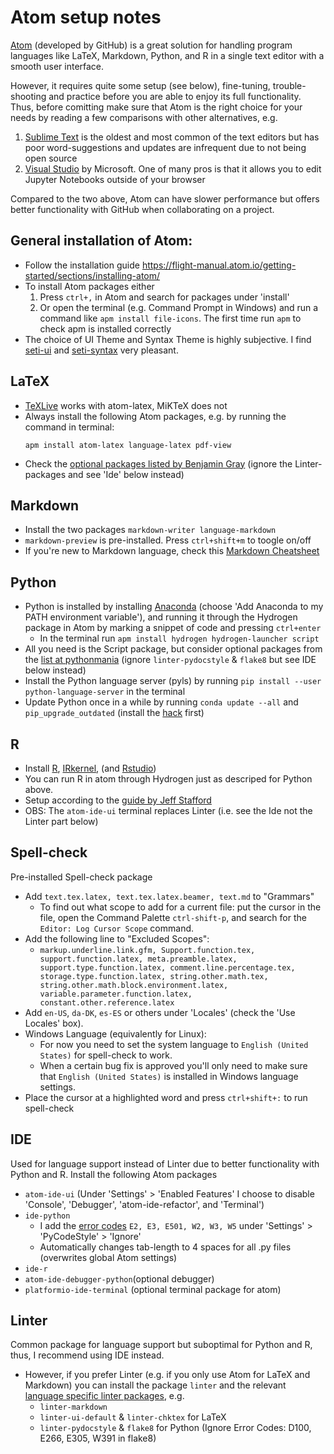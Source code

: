 # Atom setup notes
[Atom](https://atom.io/) (developed by GitHub) is a great solution for handling program languages like LaTeX, Markdown, Python, and R in a single text editor with a smooth user interface.

However, it requires quite some setup (see below), fine-tuning, trouble-shooting and practice before you are able to enjoy its full functionality. Thus, before comitting make sure that Atom is the right choice for your needs by reading a few comparisons with other alternatives, e.g.
1.   [Sublime Text](https://www.sublimetext.com/) is the oldest and most common of the text editors but has poor word-suggestions and updates are infrequent due to not being open source
2.   [Visual Studio](https://visualstudio.microsoft.com/) by Microsoft. One of many pros is that it allows you to edit Jupyter Notebooks outside of your browser

Compared to the two above, Atom can have slower performance but offers better functionality with GitHub when collaborating on a project.

## General installation of Atom:
-   Follow the installation guide <https://flight-manual.atom.io/getting-started/sections/installing-atom/>
-   To install Atom packages either
    1. Press `ctrl+,` in Atom and search for packages under 'install'
    2. Or open the terminal (e.g. Command Prompt in Windows) and run a command like `apm install file-icons`. The first time run `apm` to check apm is installed correctly
-   The choice of UI Theme and Syntax Theme is highly subjective. I find [seti-ui](https://atom.io/themes/seti-ui) and [seti-syntax](https://atom.io/themes/seti-syntax) very pleasant.

## LaTeX
-   [TeXLive](https://www.tug.org/texlive/acquire-netinstall.html) works with atom-latex, MiKTeX does not
-   Always install the following Atom packages, e.g. by running the command in terminal:
    ```
    apm install atom-latex language-latex pdf-view
    ```
-   Check the [optional packages listed by Benjamin Gray](https://gist.github.com/Aerijo/5b9522530715e5be6e89fc012e9a72a8) (ignore the Linter-packages and see 'Ide' below instead)

## Markdown
-   Install the two packages `markdown-writer language-markdown`
-   `markdown-preview` is pre-installed. Press `ctrl+shift+m` to toogle on/off
-   If you're new to Markdown language, check this [Markdown Cheatsheet](https://github.com/adam-p/markdown-here/wiki/Markdown-Cheatsheet)

## Python
-   Python is installed by installing [Anaconda](https://www.anaconda.com/distribution/#download-section) (choose 'Add Anaconda to my PATH environment variable'), and running it through the Hydrogen package in Atom by marking a snippet of code and pressing `ctrl+enter`
    -   In the terminal run `apm install hydrogen hydrogen-launcher script`
-   All you need is the Script package, but consider optional packages from the [list at pythonmania](https://www.pythonmania.net/en/2017/02/27/recommended-atom-packages) (ignore `linter-pydocstyle` & `flake8` but see IDE below instead)
-   Install the Python language server (pyls) by running `pip
install --user python-language-server` in the terminal
-   Update Python once in a while by running `conda update --all` and `pip_upgrade_outdated` (install the [hack](https://pypi.org/project/pip-upgrade-outdated/) first)

## R
-   Install [R](https://cran.r-project.org/), [IRkernel](https://irkernel.github.io/installation/#binary-panel), (and [Rstudio](https://www.rstudio.com/products/rstudio/download/))
-   You can run R in atom through Hydrogen just as descriped for Python above.
-   Setup according to the [guide by Jeff Stafford](https://jstaf.github.io/2018/03/25/atom-ide.html)
-   OBS: The `atom-ide-ui` terminal replaces Linter (i.e. see the Ide not the Linter part below)

## Spell-check
Pre-installed Spell-check package
-   Add `text.tex.latex, text.tex.latex.beamer, text.md` to "Grammars"
    - To find out what scope to add for a current file: put the cursor in the file, open the Command Palette `ctrl-shift-p`, and search for the `Editor: Log Cursor Scope` command.
-   Add the following line to "Excluded Scopes":
    - `markup.underline.link.gfm, Support.function.tex, support.function.latex, meta.preamble.latex, support.type.function.latex, comment.line.percentage.tex, storage.type.function.latex, string.other.math.tex, string.other.math.block.environment.latex, variable.parameter.function.latex, constant.other.reference.latex`
-   Add `en-US`, `da-DK`, `es-ES` or others under 'Locales' (check the 'Use Locales' box).
-   Windows Language (equivalently for Linux):
    - For now you need to set the system language to `English (United States)` for spell-check to work.
    - When a certain bug fix is approved you'll only need to make sure that `English (United States)` is installed in Windows language settings.
-   Place the cursor at a highlighted word and press `ctrl+shift+:` to run spell-check

## IDE
Used for language support instead of Linter due to better functionality with Python and R. Install the following Atom packages
-   `atom-ide-ui` (Under 'Settings' > 'Enabled Features' I choose to disable 'Console', 'Debugger', 'atom-ide-refactor', and 'Terminal')
-   `ide-python`
    - I add the [error codes](http://pycodestyle.pycqa.org/en/latest/intro.html#error-codes) `E2, E3, E501, W2, W3, W5` under 'Settings' > 'PyCodeStyle' > 'Ignore'
    - Automatically changes tab-length to 4 spaces for all .py files (overwrites global Atom settings)
-   `ide-r`
-   `atom-ide-debugger-python`(optional debugger)
-   `platformio-ide-terminal` (optional terminal package for atom)

## Linter
Common package for language support but suboptimal for Python and R, thus, I recommend using IDE instead.
-   However, if you prefer Linter (e.g. if you only use Atom for LaTeX and Markdown) you can install the package `linter` and the relevant [language specific linter packages](https://atomlinter.github.io/), e.g.
    - `linter-markdown`
    - `linter-ui-default` & `linter-chktex` for LaTeX
    - `linter-pydocstyle` & `flake8` for Python (Ignore Error Codes: D100, E266, E305, W391 in flake8)
